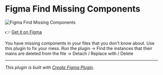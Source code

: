 # Figma Find Missing Components

![Figma Find Missing Components](https://s3-alpha-sig.figma.com/plugins/1311320340932189692/72407/361f28de-c181-40b2-acec-9105e45ec26d-cover?Expires=1702252800&Signature=eyI-xlU3~~klirMM6iEValxniedHH3uINGwmHkrcLDR-RHPrFE60FlxRLXvlz0ymwXDxQqn3KHl2IdC36o5YxYL6jW9FqEMaNwEcfxXXd2TTQf0XeC8Q9TgQFT9PZS6i~~-JXdLKtyteCovOeO~9nHlhi0TsLLC9x~XIjESSNJ6ZPWL7P~geUIgPF4FejleX0viYVawGpKJLqlab1m6e1pIxSYYFjmDmp3C1yY8-aIed8l-Dtq-sizbWVxm3ArKbXIV6-MYCNJbCPLBcb1pdQInm6CWQ~2fBKeRhg~39ZzbWEdPV9jvXB-YLeCMHkTo~bDrnBeKtuw3zPVpf4onf9Q__&Key-Pair-Id=APKAQ4GOSFWCVNEHN3O4)

👉 [Get it on Figma](https://www.figma.com/community/plugin/1311320340932189692/find-missing-components)

You have missing components in your files that you don't know about. Use this plugin to fix your mess.
Run the plugin -> Find the instances that their mains are deleted from the file -> Detach / Replace with / Delete

---

*This plugin is built with [Create Figma Plugin](https://yuanqing.github.io/create-figma-plugin/).*